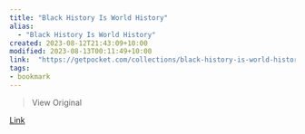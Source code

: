 ```yaml
---
title: "Black History Is World History"
alias:
  - "Black History Is World History"
created: 2023-08-12T21:43:09+10:00
modified: 2023-08-13T00:11:49+10:00
link:  "https://getpocket.com/collections/black-history-is-world-history"
tags:
- bookmark
---
```


> View Original

[Link](https://getpocket.com/collections/black-history-is-world-history)